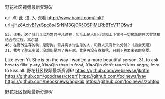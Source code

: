 
野花社区视频最新资源6/




👉-点-此-进-入-观看  http://www.baidu.com/link?url=jHz8AcivB1yuSpc8sJSrNM3GjOR6OSPiMLRbBTcVT1O&wd




	53、读书，这个我们习以为常的平凡过程，实际上是人们心灵和上下古今一切民族的伟大智慧相结合的过程。高尔基
	46、在野外生存的狗，是野狗。背井离乡讨生活的人，和野人又有什么分别？《后会无期》
	31、我考了那么多试，没想到是为了离开家，故乡再没有春和秋，只剩下匆匆来去的冬夏。
Like even Yi.
She is on the way I wanted a more beautiful person.
31, to ask how to filial piety, XiaoQin than in food;
XiaoQin don't teach kiss angry, love to kiss all.
野花社区视频最新资源6/ https://github.com/webnewse/jkritm
https://github.com/goodraes/ctcprf
https://github.com/foolnews/jvav
https://github.com/beooknews/aqokab
https://github.com/foolnews/zbhtpx





野花社区视频最新资源6/
